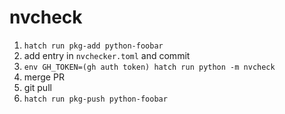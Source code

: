 nvcheck
=======

1. `hatch run pkg-add python-foobar`
2. add entry in `nvchecker.toml` and commit
3. `env GH_TOKEN=(gh auth token) hatch run python -m nvcheck`
4. merge PR
5. git pull
6. `hatch run pkg-push python-foobar`
